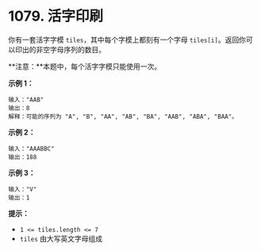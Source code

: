 # 1079. 活字印刷

你有一套活字字模 `tiles`，其中每个字模上都刻有一个字母 `tiles[i]`。返回你可以印出的非空字母序列的数目。

**注意：**本题中，每个活字字模只能使用一次。

**示例 1：**

```()
输入："AAB"
输出：8
解释：可能的序列为 "A", "B", "AA", "AB", "BA", "AAB", "ABA", "BAA"。
```

**示例 2：**

```()
输入："AAABBC"
输出：188
```

**示例 3：**

```()
输入："V"
输出：1
```

**提示：**

- `1 <= tiles.length <= 7`
- `tiles` 由大写英文字母组成

